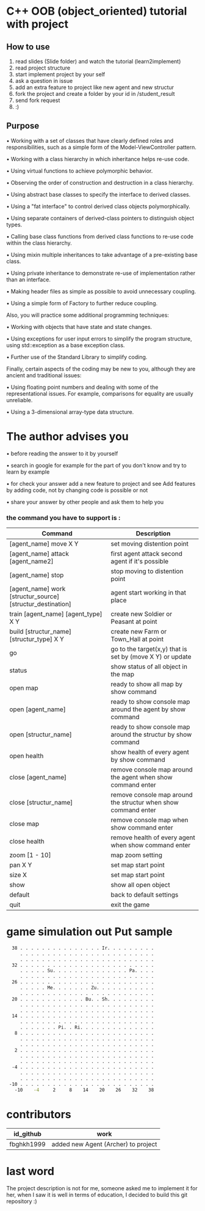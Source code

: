 ﻿C++ OOB (object_oriented) tutorial with project
==============

## How to use ##

1. read slides (Slide folder) and watch the tutorial (learn2implement)
2. read project structure
3. start implement project by your self
4. ask a question in issue
5. add an extra feature to project like new agent and new structur
6. fork the project and create a folder by your id in /student_result
7. send fork request
8. :)

## Purpose ##

• Working with a set of classes that have clearly defined roles and responsibilities, such as a simple form of the Model-ViewController pattern.

• Working with a class hierarchy in which inheritance helps re-use code.

• Using virtual functions to achieve polymorphic behavior.

• Observing the order of construction and destruction in a class hierarchy.

• Using abstract base classes to specify the interface to derived classes.

• Using a "fat interface" to control derived class objects polymorphically.

• Using separate containers of derived-class pointers to distinguish object types.

• Calling base class functions from derived class functions to re-use code within the class hierarchy.

• Using mixin multiple inheritances to take advantage of a pre-existing base class.

• Using private inheritance to demonstrate re-use of implementation rather than an interface.

• Making header files as simple as possible to avoid unnecessary coupling.

• Using a simple form of Factory to further reduce coupling.


Also, you will practice some additional programming techniques:

• Working with objects that have state and state changes.

• Using exceptions for user input errors to simplify the program structure, using std::exception as a base exception class.

• Further use of the Standard Library to simplify coding.

Finally, certain aspects of the coding may be new to you, although they are ancient and traditional issues:

• Using floating point numbers and dealing with some of the representational issues. For example, comparisons for equality are
usually unreliable.

• Using a 3-dimensional array-type data structure.

# The author advises you

• before reading the answer to it by yourself

• search in google for example for the part of you don't know and try to learn by example

• for check your answer add a new feature to project and see Add features by adding code, not by changing code is possible or not

• share your answer by other people and ask them to help you

### the command you have to support is :

| Command | Description |
| --- | --- |
| [agent_name] move X Y | set moving  distention point  |
| [agent_name] attack [agent_name2] | first agent attack second agent if it's possible |
| [agent_name] stop | stop moving to distention point   |
| [agent_name] work [structur_source] [structur_destination] | agent start working in that place  |
| train [agent_name] [agent_type] X Y | create new Soldier or Peasant at point |
| build  [structur_name] [structur_type] X Y | create new Farm  or Town_Hall   at point |
| go | go to the target(x,y) that is set by (move X Y) or update |
| status | show status of all object in the map |
| open map |  ready to show all map  by show command  |
| open [agent_name] | ready to show console map around the agent by show command |
| open [structur_name] | ready to show console map around the structur by show command |
| open health | show health of every agent by show command |
| close [agent_name] | remove  console map around the agent when  show command enter |
| close [structur_name] | remove  console map around the structur when show command enter |
| close map | remove  console map  when  show command enter |
| close health | remove  health of every agent when  show command enter |
| zoom [1 - 10] | map zoom setting |
| pan  X Y | set map start point  |
| size  X | set map start point  |
| show | show all open object |
| default | back to default settings |
| quit | exit the game |

# game simulation out Put sample

```cmd
  38 . . . . . . . . . . . . . . . Ir. . . . . . . . .
     . . . . . . . . . . . . . . . . . . . . . . . . .
     . . . . . . . . . . . . . . . . . . . . . . . . .
  32 . . . . . . . . . . . . . . . . . . . . . . . . .
     . . . . . Su. . . . . . . . . . . . . . Pa. . . .
     . . . . . . . . . . . . . . . . . . . . . . . . .
  26 . . . . . . . . . . . . . . . . . . . . . . . . .
     . . . . . Me. . . . . . . Zu. . . . . . . . . . .
     . . . . . . . . . . . . . . . . . . . . . . . . .
  20 . . . . . . . . . . . . Bu. . Sh. . . . . . . . .
     . . . . . . . . . . . . . . . . . . . . . . . . .
     . . . . . . . . . . . . . . . . . . . . . . . . .
  14 . . . . . . . . . . . . . . . . . . . . . . . . .
     . . . . . . . . . . . . . . . . . . . . . . . . .
     . . . . . . . Pi. . Ri. . . . . . . . . . . . . .
   8 . . . . . . . . . . . . . . . . . . . . . . . . .
     . . . . . . . . . . . . . . . . . . . . . . . . .
     . . . . . . . . . . . . . . . . . . . . . . . . .
   2 . . . . . . . . . . . . . . . . . . . . . . . . .
     . . . . . . . . . . . . . . . . . . . . . . . . .
     . . . . . . . . . . . . . . . . . . . . . . . . .
  -4 . . . . . . . . . . . . . . . . . . . . . . . . .
     . . . . . . . . . . . . . . . . . . . . . . . . .
     . . . . . . . . . . . . . . . . . . . . . . . . .
 -10 . . . . . . . . . . . . . . . . . . . . . . . . .
   -10    -4     2     8    14    20    26    32    38
```
# contributors
| id_github | work |
| --- | --- |
|fbghkh1999|added new Agent (Archer) to project |

# last word

The project description is not for me, someone asked me to implement it for her, when I saw it is well in terms of education, I decided to build this git repository :)
